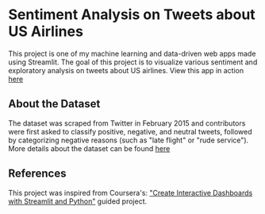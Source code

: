 # Sentiment Analysis on Tweets about US Airlines
This project is one of my machine learning and data-driven web apps made using Streamlit. 
The goal of this project is to visualize various sentiment and exploratory analysis on tweets about US airlines.
View this app in action [here](https://airline-sentiment.herokuapp.com)
 
## About the Dataset
The dataset was scraped from Twitter in February 2015 and contributors were first asked to classify positive, negative, and neutral tweets, 
followed by categorizing negative reasons (such as "late flight" or "rude service"). 
More details about the dataset can be found [here](https://www.kaggle.com/crowdflower/twitter-airline-sentiment)

## References
This project was inspired from Coursera's: ["Create Interactive Dashboards with Streamlit and Python"](https://www.coursera.org/projects/interactive-dashboards-streamlit-python) guided project.
